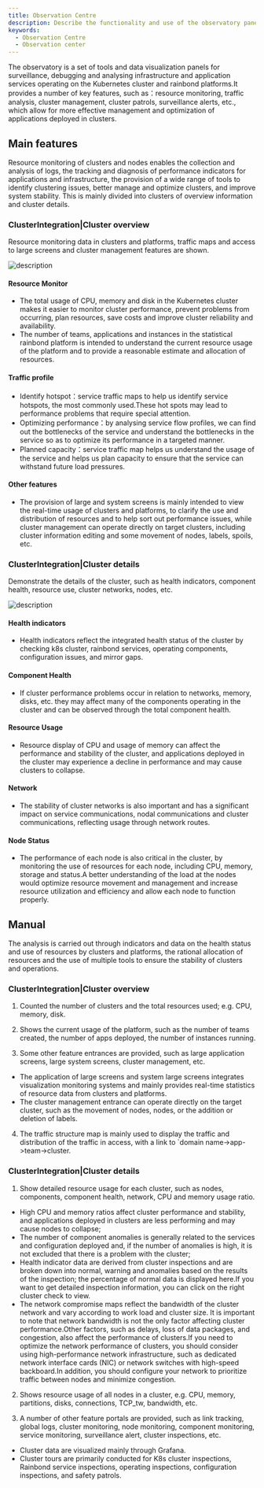 ```yaml
---
title: Observation Centre
description: Describe the functionality and use of the observatory panel.
keywords:
  - Observation Centre
  - Observation center
---
```


The observatory is a set of tools and data visualization panels for surveillance, debugging and analysing infrastructure and application services operating on the Kubernetes cluster and rainbond platforms.It provides a number of key features, such as：resource monitoring, traffic analysis, cluster management, cluster patrols, surveillance alerts, etc., which allow for more effective management and optimization of applications deployed in clusters.

## Main features

Resource monitoring of clusters and nodes enables the collection and analysis of logs, the tracking and diagnosis of performance indicators for applications and infrastructure, the provision of a wide range of tools to identify clustering issues, better manage and optimize clusters, and improve system stability.
This is mainly divided into clusters of overview information and cluster details.

### ClusterIntegration|Cluster overview

Resource monitoring data in clusters and platforms, traffic maps and access to large screens and cluster management features are shown.

![description](https://grstatic.oss-cn-shanghai.aliyuncs.com/docs/enterprise-app/observability/observability-all.png)

#### Resource Monitor

- The total usage of CPU, memory and disk in the Kubernetes cluster makes it easier to monitor cluster performance, prevent problems from occurring, plan resources, save costs and improve cluster reliability and availability.
- The number of teams, applications and instances in the statistical rainbond platform is intended to understand the current resource usage of the platform and to provide a reasonable estimate and allocation of resources.

#### Traffic profile

- Identify hotspot：service traffic maps to help us identify service hotspots, the most commonly used.These hot spots may lead to performance problems that require special attention.
- Optimizing performance：by analysing service flow profiles, we can find out the bottlenecks of the service and understand the bottlenecks in the service so as to optimize its performance in a targeted manner.
- Planned capacity：service traffic map helps us understand the usage of the service and helps us plan capacity to ensure that the service can withstand future load pressures.

#### Other features

- The provision of large and system screens is mainly intended to view the real-time usage of clusters and platforms, to clarify the use and distribution of resources and to help sort out performance issues, while cluster management can operate directly on target clusters, including cluster information editing and some movement of nodes, labels, spoils, etc.

### ClusterIntegration|Cluster details

Demonstrate the details of the cluster, such as health indicators, component health, resource use, cluster networks, nodes, etc.

![description](https://grstatic.oss-cn-shanghai.aliyuncs.com/docs/enterprise-app/observability/observability-one.png)

#### Health indicators

- Health indicators reflect the integrated health status of the cluster by checking k8s cluster, rainbond services, operating components, configuration issues, and mirror gaps.

#### Component Health

- If cluster performance problems occur in relation to networks, memory, disks, etc. they may affect many of the components operating in the cluster and can be observed through the total component health.

#### Resource Usage

- Resource display of CPU and usage of memory can affect the performance and stability of the cluster, and applications deployed in the cluster may experience a decline in performance and may cause clusters to collapse.

#### Network

- The stability of cluster networks is also important and has a significant impact on service communications, nodal communications and cluster communications, reflecting usage through network routes.

#### Node Status

- The performance of each node is also critical in the cluster, by monitoring the use of resources for each node, including CPU, memory, storage and status.A better understanding of the load at the nodes would optimize resource movement and management and increase resource utilization and efficiency and allow each node to function properly.

## Manual

The analysis is carried out through indicators and data on the health status and use of resources by clusters and platforms, the rational allocation of resources and the use of multiple tools to ensure the stability of clusters and operations.

### ClusterIntegration|Cluster overview

1. Counted the number of clusters and the total resources used; e.g. CPU, memory, disk.

2. Shows the current usage of the platform, such as the number of teams created, the number of apps deployed, the number of instances running.

3. Some other feature entrances are provided, such as large application screens, large system screens, cluster management, etc.

- The application of large screens and system large screens integrates visualization monitoring systems and mainly provides real-time statistics of resource data from clusters and platforms.
- The cluster management entrance can operate directly on the target cluster, such as the movement of nodes, nodes, or the addition or deletion of labels.

4. The traffic structure map is mainly used to display the traffic and distribution of the traffic in access, with a link to \`domain name->app->team->cluster.

### ClusterIntegration|Cluster details

1. Show detailed resource usage for each cluster, such as nodes, components, component health, network, CPU and memory usage ratio.

- High CPU and memory ratios affect cluster performance and stability, and applications deployed in clusters are less performing and may cause nodes to collapse;
- The number of component anomalies is generally related to the services and configuration deployed and, if the number of anomalies is high, it is not excluded that there is a problem with the cluster;
- Health indicator data are derived from cluster inspections and are broken down into normal, warning and anomalies based on the results of the inspection; the percentage of normal data is displayed here.If you want to get detailed inspection information, you can click on the right cluster check to view.
- The network compromise maps reflect the bandwidth of the cluster network and vary according to work load and cluster size. It is important to note that network bandwidth is not the only factor affecting cluster performance.Other factors, such as delays, loss of data packages, and congestion, also affect the performance of clusters.If you need to optimize the network performance of clusters, you should consider using high-performance network infrastructure, such as dedicated network interface cards (NIC) or network switches with high-speed backboard.In addition, you should configure your network to prioritize traffic between nodes and minimize congestion.

2. Shows resource usage of all nodes in a cluster, e.g. CPU, memory, partitions, disks, connections, TCP_tw, bandwidth, etc.

3. A number of other feature portals are provided, such as link tracking, global logs, cluster monitoring, node monitoring, component monitoring, service monitoring, surveillance alert, cluster inspections, etc.

- Cluster data are visualized mainly through Grafana.
- Cluster tours are primarily conducted for K8s cluster inspections, Rainbond service inspections, operating inspections, configuration inspections, and safety patrols.

